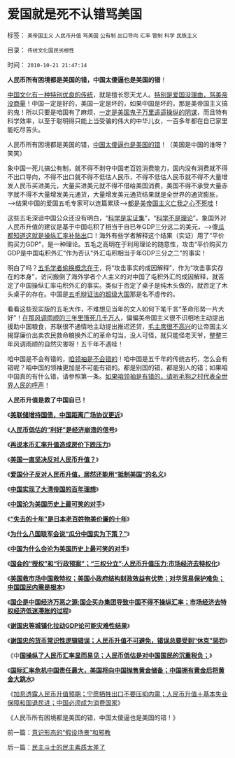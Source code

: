 # 爱国就是死不认错骂美国

标签： `美帝国主义` `人民币升值` `骂美国` `公有制` `出口导向` `汇率` `管制` `科学` `民族主义` 

目录： `传统文化国民劣根性`

时间： `2010-10-21 21:47:14`

**人民币所有困境都是美国的错，中国太傻逼也是美国的错**！

[中国文化有一种特别优良的传统](../../../2010/10/19/中国传统文化是“祖师爷的真理权威”.md)，就是擅长怨天尤人。[特别是爱国没理由，骂美帝没商量](../../../2009/6/13/美帝国主义如果灭亡绝不是中国的福音.md)！中国一定是好的，美国一定是坏的，如果中国是坏的，那是美帝国主义搞的鬼！所以只要是咱国有了麻烦，[一定是美国鬼子万里遥遥操纵的阴谋](../../../2008/10/20/民族主义阴谋论不受欢迎.md)，而且特有科学效率，以至于聪明得只能上当受骗的伟大的中华儿女，一百多年都在自已家里能吃尽苦头。

人民币所有困境都是美国的错，[中国太傻逼也是美国的错](../../../2010/5/3/美国历史上最可笑的对手.md)！（美国是中国的谁呀？笑笑）

象中国一死儿搞公有制，就不得不剥夺中国老百姓消费能力，国内没有消费就不得不出口导向，不得不出口就不得不低估人民币，不得不低估人民币就不得不大量增发人民币买进美元，大量买进美元就不得不借给美国消费，美国不得不承受大量赤字就不得不大量增发美元通货，大量增发美元通货结果就是全世界的通货膨胀，——>结果中国的爱国五毛专家可以连篇累牍——>[都是美帝国主义亡我之心不死哇](../../../2009/9/30/中国是一个大国！.md)！

这些五毛深谙中国公众还没有明白，“[科学是实证集](../../../2009/6/18/科学是实证集；为什么诺贝尔不喜欢中国传统文化.md)”，“[科学不是理论](../../../2009/11/29/“科学不是理论”！信仰理论的标榜和幻灭.md)”。象国外对人民币升值的建议是基于中国屯积了相当于自已年GDP三分这二的美元，——>傻[瓜都知道这就是操纵汇率补贴出](../../../2010/10/15/人民币低估是对中国国民的沉重税负.md)口！海外有些学者解释这个结果（实证）用了“平价购买力GDP”，是一种理论。五毛之高明在于利用理论的随意性，攻击“平价购买力GDP是中国屯积外汇”作为否认"外汇屯积相当于年GDP三分之二"的事实！

明白了吗？[五毛学者偷换概念在于](../../../2010/5/4/中国不缺信仰，中国缺乏名词解释.md)，将“攻击事实的成因解释”，作为“攻击事实存在的本身”，访问搬倒了海外学者个人主义的对中国了屯积外汇的成因解释，就否定了中国操纵汇率屯积外汇的事实。类似于否定了桌子是纯木头做的，就否定了木头桌子的存在。中国是[五毛辩证法的超级大国](../../../2010/1/9/“白马非马”与辩证法和实证和科学理论.md)那是名不虚传的。

看看这些现实版的五毛大作，不难想见当年的文人如何下笔千言“革命形势一片大好”！[在那风调雨顺的三年里饿死几千万人](../../../2009/8/2/英属孟加拉两次大饥荒和经济学家的良心.md)，偏偏美帝国主义很不识相地主动提出援助中国粮食，苏联很不通情地主动提出推迟还贷，[毛主席很不高兴](../../../2009/7/5/历史责任归咎于毛主席是不公正的.md)的让帝国主义揭穿廉价出卖农民救命粮换外汇的革命勾当，没人可怪，就只能怪老天爷，整整三年风调雨顺的自然灾害呀！五千年不遇哇！

咱中国是不会有错的，[咱领袖是不会错的](http://hi.baidu.com/darthchn/blog/item/369488acf4033d004a36d633.html)！咱中国是五千年的传统古朽，怎么会有错呢？咱中国的领袖更加是不可能有错的。都是别国的错，都是别人的错；如果咱中国真的有什么错，请参照第一条。[如果咱领袖是有错的，请听毛狗之村代表全世界人民的呼声](http://hi.baidu.com/darthchn/blog/item/ed4ad95838c09f232934f03c.html)！

**人民币升值是救了中国自已！**

《[**美联储增持国债，中国距离广场协议更近**](../../../2009/3/19/美联储增持国债，中国距离广场协议更近.md)》

《[**人民币低估的“利好”是经济崩溃的信号**](../../../2007/10/14/人民币低估的“利好”是经济崩溃的信号.md)》

《[**再说本币汇率升值造成房价下跌压力**](../../../2009/5/7/再说本币汇率升值造成房价下跌压力.md)》

《[**美国一直坚决反对人民币升值？**](../../../2007/11/30/美国一直坚决反对人民币升值？.md)》

《[**爱国分子反对人民币升值，居然还能用“抵制美国”的名义**](../../../2007/12/1/以爱国的名义坚决反对人民币升值.md)》

《[**中国实现了大清帝国的百年理想**](http://pubworkss.blogspot.com/2009/03/blog-post.html)》

《[**中国沦为美国历史上最可笑的对手**](http://pubworkss.blogspot.com/2009/03/blog-post_20.html)》

《[**“失去的十年”是日本老百姓物美价廉的十年**](../../../2010/5/3/“失去的十年”是日本老百姓物美价廉的十年.md)》

《[**为什么八国联军会说“瓜分中国实为下策？”**](../../../2010/5/3/为什么八国联军会说“瓜分中国实为下策？”.md)》

《[**中国为什么会沦为美国历史上最可笑的对手**](../../../2010/5/3/美国历史上最可笑的对手.md)》

《[**国会的“授权”和“行政预案”；“三权分立”;人民币升值压力;市场经济去特权化**](../../../2010/9/30/人民币升值，美国将“严重伤害中国人民的感情”.md)》

《[**美国救市场中国救特权；美国小政府结构财政效益有优势；对华贸易保护难免；中国国民内需是根本**](../../../2010/10/1/人民币升值不以中国意志为转移;欧美对华贸易保护难免.md)》

《[**国企是中国经济万恶之源;国企买办集团导致中国不得不操纵汇率；市场经济去特权经济低迷滞胀的过程**](../../../2010/10/1/拨乱反正就会有“失去的几十年”——＞比亡国强！.md)》

《[**谢国忠等城镇化拉动GDP论可能灾难性结果**](../../../2009/9/20/谢国忠等城镇化拉动GDP论可能灾难性结果.md)》

《[**谢国忠的货币常识性逻辑错误；人民币升值不可避免，错误总要受到“休克”惩罚**](../../../2010/10/8/谢国忠的货币和汇率的常识错误.md)》

《中[**国操纵了人民币汇率显而易见；人民币低估是对中国国民的沉重税负；**](../../../2010/10/15/人民币低估是对中国国民的沉重税负.md)》

《[**国际汇率危机中国责任最大，美国将向中国抛售黄金储备；中国拥有黄金后将黄金大跳水**](../../../2010/10/14/中国的黄金将大跳水，资源牛市后的生产过剩.md)》

《[加息透露人民币升值预期；宁愿牺牲出口不要压抑内需；人民币升值＋基本失业保障和国退民进；中国必须成为消费国家](../../../2010/10/20/人民币升值最起码的措施：基本失业保障和国退民进.md)》

《人民币所有困境都是美国的错，中国太傻逼也是美国的错！》



前一篇：[意识形态的“假设场景”和邪教](../../../2010/10/21/意识形态的“假设场景”和邪教.md)

后一篇：[民主斗士的民主素质太差了](../../../2010/10/21/民主斗士的民主素质太差了.md)